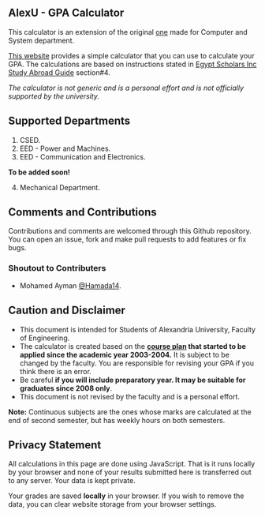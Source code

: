 AlexU - GPA Calculator
-------------------------

This calculator is an extension of the original [one](https://hazemsamir.github.io/csed-gpa) made for Computer and System department.


[This website](https://hazemsamir.github.io/alexu-gpa) provides a simple calculator that you can use to calculate your GPA. The calculations are based on instructions stated in [Egypt Scholars Inc](http://egyptscholars.org/) [Study Abroad Guide](http://egyptscholars.org/study-abroad-guide/) section#4.

_The calculator is not generic and is a personal effort and is not officially supported by the university._

Supported Departments
---------------------

1. CSED.
2. EED - Power and Machines.
3. EED - Communication and Electronics.

**To be added soon!**

4. Mechanical Department.


Comments and Contributions
---------------------
Contributions and comments are welcomed through this Github repository. You can open an issue, fork and make pull requests to add features or fix bugs.

### Shoutout to Contributers
- Mohamed Ayman [@Hamada14](https://github.com/Hamada14).

Caution and Disclaimer
----------------------
- This document is intended for Students of Alexandria University, Faculty of Engineering.
- The calculator is created based on the **[course plan](https://hazemsamir.github.io/alexu-gpa/docs/BylawsFinal.pdf) that started to be applied since the academic year 2003-2004.** It is subject to be changed by the faculty. You are responsible for revising your GPA if you think there is an error.
- Be careful **if you will include preparatory year. It may be suitable for graduates since 2008 only**.
- This document is not revised by the faculty and is a personal effort.

**Note:** Continuous subjects are the ones whose marks are calculated at the end of second semester, but has weekly hours on both semesters.

Privacy Statement
-----------------
All calculations in this page are done using JavaScript. That is it runs locally by your browser and none of your results submitted here is transferred out to any server. Your data is kept private.

Your grades are saved **locally** in your browser. If you wish to remove the data, you can clear website storage from your browser settings.
